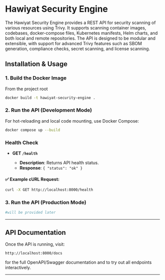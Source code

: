 
# Hawiyat Security Engine

The Hawiyat Security Engine provides a REST API for security scanning of various resources using Trivy. It supports scanning container images, codebases, docker-compose files, Kubernetes manifests, Helm charts, and both local and remote repositories. The API is designed to be modular and extensible, with support for advanced Trivy features such as SBOM generation, compliance checks, secret scanning, and license scanning.

## Installation & Usage

### 1. Build the Docker Image

From the project root 

```sh
docker build -t hawiyat-security-engine .
```

### 2. Run the API (Development Mode)

For hot-reloading and local code mounting, use Docker Compose:

```sh
docker compose up --build
```

### Health Check

* **GET `/health`**

  * **Description**: Returns API health status.
  * **Response**: `{ "status": "ok" }`

#### ✅ Example cURL Request:

```bash
curl -X GET http://localhost:8000/health
```


### 3. Run the API (Production Mode)

```sh
#will be provided later
```

---

## API Documentation

Once the API is running, visit:

```
http://localhost:8000/docs
```

for the full OpenAPI/Swagger documentation and to try out all endpoints interactively.

---
